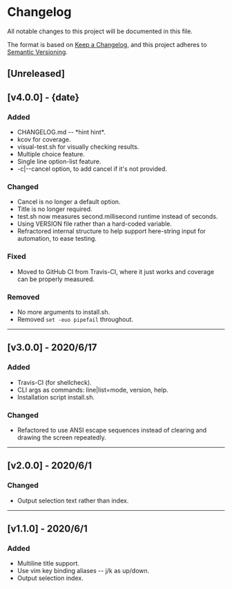 # Changelog
All notable changes to this project will be documented in this file.

The format is based on [Keep a Changelog](https://keepachangelog.com/en/1.0.0/),
and this project adheres to [Semantic Versioning](https://semver.org/spec/v2.0.0.html).

## [Unreleased]

## [v4.0.0] - {date}
### Added
- CHANGELOG.md -- \*hint hint\*.
- kcov for coverage.
- visual-test.sh for visually checking results.
- Multiple choice feature.
- Single line option-list feature.
- -c|--cancel option, to add cancel if it's not provided.

### Changed
- Cancel is no longer a default option.
- Title is no longer required.
- test.sh now measures second.millisecond runtime instead of seconds.
- Using VERSION file rather than a hard-coded variable.
- Refractored internal structure to help support here-string input for automation, to ease testing.

### Fixed
- Moved to GitHub CI from Travis-CI, where it just works and coverage can be properly measured.

### Removed
- No more arguments to install.sh.
- Removed `set -euo pipefail` throughout.


----


## [v3.0.0] - 2020/6/17
### Added
- Travis-CI (for shellcheck).
- CLI args as commands: line|list=mode, version, help.
- Installation script install.sh.


### Changed
- Refactored to use ANSI escape sequences instead of clearing and drawing the screen repeatedly.


----


## [v2.0.0] - 2020/6/1
### Changed
- Output selection text rather than index.


----


## [v1.1.0] - 2020/6/1
### Added
- Multiline title support.
- Use vim key binding aliases -- j/k as up/down.
- Output selection index.
